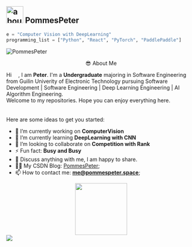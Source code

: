  
 ## <img width="45" alt="about" src="https://raw.github.com/elizarov/elizarov/master/about.png"> PommesPeter
 
<!--  <img align="right" width="300" src="https://i.imgur.com/ugWb6BU.gif" /> -->
 
 ```python
e = "Computer Vision with DeepLearning"
programming_list = ["Python", "React", "PyTorch", "PaddlePaddle"]
 ```
 
<!--  ### I Love <span style="color:red">❤</span> the DeepLearning<span style="color:white">🧠</span> and Computer Vision<span style="color:white">👀</span> -->
![PommesPeter](https://visitor-badge.glitch.me/badge?page_id=PommesPeter.PommesPeter)

<div align="center">
😎 About Me
</div>

Hi <img src="https://media.giphy.com/media/hvRJCLFzcasrR4ia7z/giphy.gif" width="14px">, I am **Peter**. I'm a **Undergraduate** majoring in Software Engineering from Guilin Univerity of Electronic Technology pursuing Software Development | Software Engineering | Deep Learning Engineering | AI Algorithm Engineering.<br>Welcome to my repositories. Hope you can enjoy everything here.</br><br></br>
Here are some ideas to get you started:

- 🔭 I’m currently working on **ComputerVision**
- 🌱 I’m currently learning **DeepLearning with CNN**
- 👯 I’m looking to collaborate on **Competition with Rank**
- ⚡ Fun fact: **Busy and Busy**
- 💬 Discuss anything with me, I am happy to share.
- ✍🏻 My CSDN Blog: [PommesPeter](https://blog.csdn.net/weixin_45709330?spm=1000.2115.3001.5343);
- 📫 How to contact me: **me@pommespeter.space**;
<div style="text-align: center;">
<b>
<!--     <image src="https://github-readme-stats.vercel.app/api?username=pommespeter&show_icons=true&theme=tokyonight" height=150>
    </image>
    <image src="https://github-readme-stats.vercel.app/api/top-langs/?username=pommespeter&layout=compact&theme=tokyonight&hide=html" height=150></image> -->
<!--  <img align="" height="138px" src="https://github-readme-stats.vercel.app/api?username=pommespeter&hide_title=true&hide_border=true&show_icons=true&include_all_commits=true&line_height=21&bg_color=0,EC6C6C,FFD479,FFFC79,73FA79&theme=graywhite&locale=en" /> -->
 <img align="" height="138px" src="https://github-readme-stats.vercel.app/api/top-langs/?username=pommespeter&hide=Tex,c,javascript,html,Makefile&langs_count=8&hide_title=true&hide_border=true&layout=compact&bg_color=0,73FA79,73FDFF,D783FF&theme=graywhite&locale=en" />
</b>
 </div>

<image src="https://github-profile-trophy.vercel.app/?username=pommespeter&theme=dracula&column=8"/>
<!-- <br></br> -->

<!-- Currently Working on: -->
<!-- <p align="center"><image src="imgs/python.png"/></p> -->
<!-- ![C](https://img.shields.io/badge/C-%23A8B9CC.svg?&style=for-the-badge&logo=c&logoColor=black) ![Python](https://img.shields.io/badge/python-%23007ACC.svg?&style=for-the-badge&logo=python&logoColor=white) ![C++](https://img.shields.io/badge/c++-%23007ACC.svg?&style=for-the-badge&logo=c%2b%2b&logoColor=white)      -->
<!-- ![OpenCV](https://img.shields.io/badge/OpenCV%20-%233776AB.svg?&style=for-the-badge&logo=opencv&logoColor=white) ![PCL](https://img.shields.io/badge/PCL%20-%233776AB.svg?&style=for-the-badge&logo=&logoColor=white)   -->
<!-- ![VS Code](https://img.shields.io/badge/Visual%20Studio%20Code-%2300599C.svg?&style=for-the-badge&logo=visual-studio-code&logoColor=white)   -->
<!-- ![pycharm](https://img.shields.io/badge/pycharm%20-%213982B6.svg?&style=for-the-badge&logo=pycharm&logoColor=white) ![Linux](https://img.shields.io/badge/Arch%20Linux-%213982B6.svg?&style=for-the-badge&logo=arch-linux&logoColor=white)   -->
<!-- ![HTML5](https://img.shields.io/badge/html5%20-%23E34F26.svg?&style=for-the-badge&logo=html5&logoColor=white) ![Git](https://img.shields.io/badge/git-%23f05032.svg?&style=for-the-badge&logo=git&logoColor=white) ![Pytorch](https://img.shields.io/badge/pytorch-%23EE4C2C.svg?&style=for-the-badge&logo=pytorch&logoColor=white)   -->
<!-- ![Markdown](https://img.shields.io/badge/markdown-%23000000.svg?&style=for-the-badge&logo=markdown&logoColor=white) ![Shell Script](https://img.shields.io/badge/shell_script%20-%23121011.svg?&style=for-the-badge&logo=gnu-bash&logoColor=white) -->

<!--![Docker](https://img.shields.io/badge/Docker-%232496ED.svg?&style=for-the-badge&logo=docker&logoColor=white) -->
<!-- <b>
<image src="imgs/python.png"></image>
</b>
<b>
<image src="imgs/c++.png" width=175></image>
</b> -->

